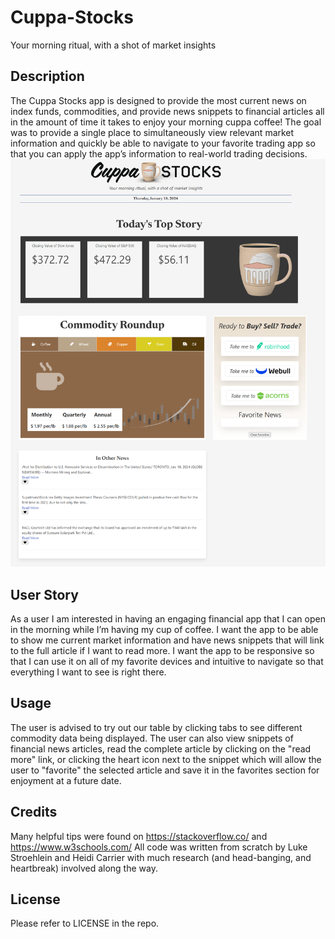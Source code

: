 # Cuppa-Stocks
Your morning ritual, with a shot of market insights
## Description
The Cuppa Stocks app is designed to provide the most current news on index funds, commodities, and provide news snippets to financial articles all in the amount of time it takes to enjoy your morning cuppa coffee! The goal was to provide a single place to simultaneously view relevant market information and quickly be able to navigate to your favorite trading app so that you can apply the app’s information to real-world trading decisions.
![Cuppa Stocks Screenshot](<Cuppa Stocks Screenshot-1.png>)

## User Story
As a user I am interested in having an engaging financial app that I can open in the morning while I’m having my cup of coffee. I want the app to be able to show me current market information and have news snippets that will link to the full article if I want to read more. I want the app to be responsive so that I can use it on all of my favorite devices and intuitive to navigate so that everything I want to see is right there.

## Usage
The user is advised to try out our table by clicking tabs to see different commodity data being displayed. The user can also view snippets of financial news articles, read the complete article by clicking on the "read more" link, or clicking the heart icon next to the snippet which will allow the user to "favorite" the selected article and save it in the favorites section for enjoyment at a future date.

## Credits 
Many helpful tips were found on https://stackoverflow.co/ and https://www.w3schools.com/ All code was written from scratch by Luke Stroehlein and Heidi Carrier with much research (and head-banging, and heartbreak) involved along the way.

## License
Please refer to LICENSE in the repo.